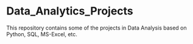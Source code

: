 # Data_Analytics_Projects
This repository contains some of the projects in Data Analysis based on Python, SQL, MS-Excel, etc.
